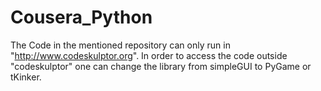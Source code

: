 # Cousera_Python

The Code in the mentioned repository can only run in "http://www.codeskulptor.org". 
In order to access the code outside "codeskulptor" one can change the library from simpleGUI to PyGame or tKinker.
